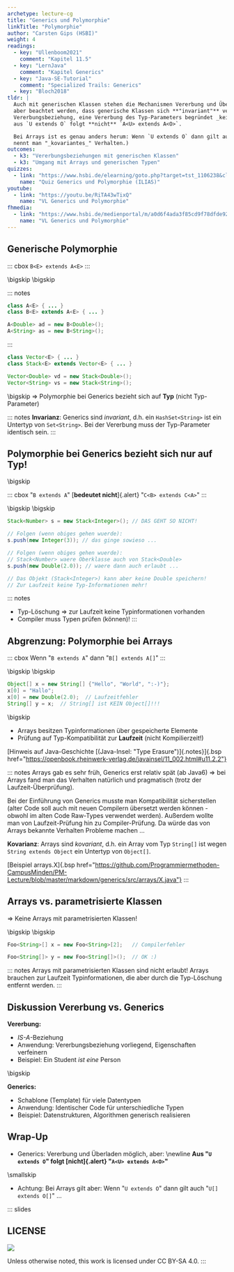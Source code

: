 ```yaml
---
archetype: lecture-cg
title: "Generics und Polymorphie"
linkTitle: "Polymorphie"
author: "Carsten Gips (HSBI)"
weight: 4
readings:
  - key: "Ullenboom2021"
    comment: "Kapitel 11.5"
  - key: "LernJava"
    comment: "Kapitel Generics"
  - key: "Java-SE-Tutorial"
    comment: "Specialized Trails: Generics"
  - key: "Bloch2018"
tldr: |
  Auch mit generischen Klassen stehen die Mechanismen Vererbung und Überladen zur Verfügung. Dabei muss
  aber beachtet werden, dass generische Klassen sich **"invariant"** verhalten: Der Typ selbst folgt der
  Vererbungsbeziehung, eine Vererbung des Typ-Parameters begründet _keine_ Vererbungsbeziehung! D.h.
  aus `U extends O` folgt **nicht** `A<U> extends A<O>`.

  Bei Arrays ist es genau anders herum: Wenn `U extends O` dann gilt auch `U[] extends O[]` ... (Dies
  nennt man "_kovariantes_" Verhalten.)
outcomes:
  - k3: "Vererbungsbeziehungen mit generischen Klassen"
  - k3: "Umgang mit Arrays und generischen Typen"
quizzes:
  - link: "https://www.hsbi.de/elearning/goto.php?target=tst_1106238&client_id=FH-Bielefeld"
    name: "Quiz Generics und Polymorphie (ILIAS)"
youtube:
  - link: "https://youtu.be/RiTA43wTixQ"
    name: "VL Generics und Polymorphie"
fhmedia:
  - link: "https://www.hsbi.de/medienportal/m/a0d6f4ada3f85cd9f78dfde923f045f5fd43819a4930c5ef989ff6acb150c2f53208a061cf87f3c3f03823f6d645e10b1388009bfd9cfe474cfb4bdc93302fc2"
    name: "VL Generics und Polymorphie"
---
```



## Generische Polymorphie

::: cbox
`B<E> extends A<E>`
:::

\bigskip
\bigskip

::: notes
```java
class A<E> { ... }
class B<E> extends A<E> { ... }

A<Double> ad = new B<Double>();
A<String> as = new B<String>();
```
:::

```java
class Vector<E> { ... }
class Stack<E> extends Vector<E> { ... }

Vector<Double> vd = new Stack<Double>();
Vector<String> vs = new Stack<String>();
```

\bigskip
=> Polymorphie bei Generics bezieht sich auf **Typ** (nicht Typ-Parameter)

::: notes
**Invarianz**: Generics sind _invariant_, d.h. ein `HashSet<String>` ist ein
Untertyp von `Set<String>`. Bei der Vererbung muss der Typ-Parameter identisch
sein.
:::


## Polymorphie bei Generics bezieht sich nur auf Typ!

\bigskip

::: cbox
"`B extends A`" [**bedeutet nicht**]{.alert} "`C<B> extends C<A>`"
:::

\bigskip
\bigskip

```java
Stack<Number> s = new Stack<Integer>(); // DAS GEHT SO NICHT!

// Folgen (wenn obiges gehen wuerde):
s.push(new Integer(3)); // das ginge sowieso ...

// Folgen (wenn obiges gehen wuerde):
// Stack<Number> waere Oberklasse auch von Stack<Double>
s.push(new Double(2.0)); // waere dann auch erlaubt ...

// Das Objekt (Stack<Integer>) kann aber keine Double speichern!
// Zur Laufzeit keine Typ-Informationen mehr!
```

::: notes
*   Typ-Löschung => zur Laufzeit keine Typinformationen vorhanden
*   Compiler muss Typen prüfen (können)!
:::


## Abgrenzung: Polymorphie bei Arrays

::: cbox
Wenn "`B extends A`" dann "`B[] extends A[]`"
:::

\bigskip
\bigskip

```java
Object[] x = new String[] {"Hello", "World", ":-)"};
x[0] = "Hallo";
x[0] = new Double(2.0);  // Laufzeitfehler
String[] y = x;  // String[] ist KEIN Object[]!!!
```
\bigskip

*   Arrays besitzen Typinformationen über gespeicherte Elemente
*   Prüfung auf Typ-Kompatibilität zur **Laufzeit** (nicht Kompilierzeit!)

[Hinweis auf Java-Geschichte [(Java-Insel: "Type Erasure")]{.notes}]{.bsp href="https://openbook.rheinwerk-verlag.de/javainsel/11_002.html#u11.2.2"}

::: notes
Arrays gab es sehr früh, Generics erst relativ spät (ab Java6) => bei
Arrays fand man das Verhalten natürlich und pragmatisch (trotz der Laufzeit-Überprüfung).

Bei der Einführung von Generics musste man Kompatibilität sicherstellen (alter
Code soll auch mit neuen Compilern übersetzt werden können - obwohl im alten
Code Raw-Types verwendet werden). Außerdem wollte man von Laufzeit-Prüfung hin zu
Compiler-Prüfung. Da würde das von Arrays bekannte Verhalten Probleme machen ...

**Kovarianz**: Arrays sind _kovariant_, d.h. ein Array vom Typ `String[]` ist wegen
`String extends Object` ein Untertyp von `Object[]`.

[Beispiel arrays.X]{.bsp href="https://github.com/Programmiermethoden-CampusMinden/PM-Lecture/blob/master/markdown/generics/src/arrays/X.java"}
:::


## Arrays vs. parametrisierte Klassen

=> Keine Arrays mit parametrisierten Klassen!

\bigskip
\bigskip

```java
Foo<String>[] x = new Foo<String>[2];   // Compilerfehler

Foo<String[]> y = new Foo<String[]>();  // OK :)
```

::: notes
Arrays mit parametrisierten Klassen sind nicht erlaubt! Arrays brauchen zur
Laufzeit Typinformationen, die aber durch die Typ-Löschung entfernt werden.
:::


## Diskussion Vererbung vs. Generics

**Vererbung:**

*   *IS-A*-Beziehung
*   Anwendung: Vererbungsbeziehung vorliegend, Eigenschaften verfeinern
*   Beispiel: Ein Student *ist eine* Person

\bigskip

**Generics:**

*   Schablone (Template) für viele Datentypen
*   Anwendung: Identischer Code für unterschiedliche Typen
*   Beispiel: Datenstrukturen, Algorithmen generisch realisieren


## Wrap-Up

*   Generics: Vererbung und Überladen möglich, aber: \newline
    **Aus "`U extends O`" folgt [**nicht**]{.alert} "`A<U> extends A<O>`"**

\smallskip

*   Achtung: Bei Arrays gilt aber: Wenn "`U extends O`" dann gilt auch "`U[] extends O[]`" ...







<!-- DO NOT REMOVE - THIS IS A LAST SLIDE TO INDICATE THE LICENSE AND POSSIBLE EXCEPTIONS (IMAGES, ...). -->
::: slides
## LICENSE
![](https://licensebuttons.net/l/by-sa/4.0/88x31.png)

Unless otherwise noted, this work is licensed under CC BY-SA 4.0.
:::
